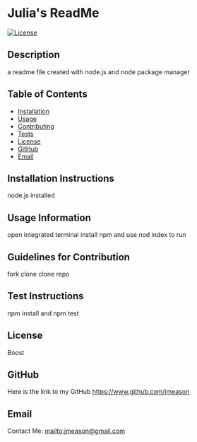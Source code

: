 
# Julia's ReadMe

[![License](https://img.shields.io/badge/License-Boost_1.0-lightblue.svg)](https://www.boost.org/LICENSE_1_0.txt)

## Description
a readme file created with node.js and node package manager
    
## Table of Contents
- [Installation](#installation)
- [Usage](#usage)
- [Contributing](#contributing)
- [Tests](#test)
- [License](#license)
- [GitHub](#github)
- [Email](#email)

       
 ## Installation Instructions 
node.js installed 
 ## Usage Information 
open integrated terminal install npm and use nod index to run
 ## Guidelines for Contribution 
fork clone clone repo
 ## Test Instructions 
npm install and npm test
 ## License 
Boost
 ## GitHub 
Here is the link to my GitHub <https://www.github.com/jmeason>
 ## Email
Contact Me: <mailto:jmeason@gmail.com>
